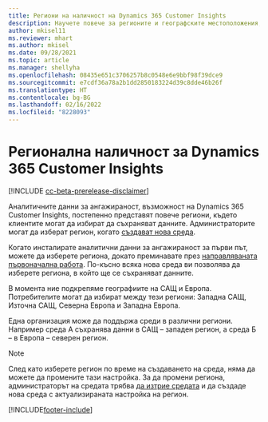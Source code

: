```yaml
---
title: Региони на наличност на Dynamics 365 Customer Insights
description: Научете повече за регионите и географските местоположения, в които е внедрена услугата.
author: mkisel11
ms.reviewer: mhart
ms.author: mkisel
ms.date: 09/28/2021
ms.topic: article
ms.manager: shellyha
ms.openlocfilehash: 08435e651c3706257b8c0548e6e9bbf98f39dce9
ms.sourcegitcommit: e7cdf36a78a2b1dd2850183224d39c8dde46b26f
ms.translationtype: HT
ms.contentlocale: bg-BG
ms.lasthandoff: 02/16/2022
ms.locfileid: "8228093"
---
```

# <a name="regional-availability-for-dynamics-365-customer-insights"></a>Регионална наличност за Dynamics 365 Customer Insights

[!INCLUDE [cc-beta-prerelease-disclaimer](includes/cc-beta-prerelease-disclaimer.md)]

Аналитичните данни за ангажираност, възможност на Dynamics 365 Customer Insights, постепенно представят повече региони, където клиентите могат да избират да съхраняват данните. Администраторите могат да изберат регион, когато [създават нова среда](create-new-environment.md). 

Когато инсталирате аналитични данни за ангажираност за първи път, можете да изберете региона, докато преминавате през [направляваната първоначална работа](quickstart.md). По-късно всяка нова среда ви позволява да изберете региона, в който ще се съхраняват данните.

В момента ние подкрепяме географиите на САЩ и Европа. Потребителите могат да избират между тези региони: Западна САЩ, Източна САЩ, Северна Европа и Западна Европа.

Една организация може да поддържа среди в различни региони. Например среда A съхранява данни в САЩ – западен регион, а среда Б – в Европа – северен регион.

> [!NOTE]
> След като изберете регион по време на създаването на среда, няма да можете да промените тази настройка. За да промени региона, администраторът на средата трябва [да изтрие средата](manage-environments-workspaces.md#delete-an-environment) и да създаде нова среда с актуализираната настройка на регион.


[!INCLUDE[footer-include](../includes/footer-banner.md)]
